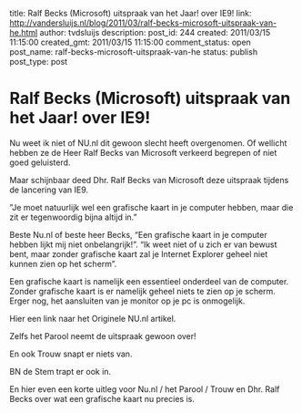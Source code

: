 title: Ralf Becks (Microsoft) uitspraak van het Jaar! over IE9!
link: http://vandersluijs.nl/blog/2011/03/ralf-becks-microsoft-uitspraak-van-he.html
author: tvdsluijs
description: 
post_id: 244
created: 2011/03/15 11:15:00
created_gmt: 2011/03/15 11:15:00
comment_status: open
post_name: ralf-becks-microsoft-uitspraak-van-he
status: publish
post_type: post

# Ralf Becks (Microsoft) uitspraak van het Jaar! over IE9!

Nu weet ik niet of NU.nl dit gewoon slecht heeft overgenomen. Of wellicht hebben ze de Heer Ralf Becks van Microsoft verkeerd begrepen of niet goed geluisterd.  
  
Maar schijnbaar deed Dhr. Ralf Becks van Microsoft deze uitspraak tijdens de lancering van IE9.  
  
”Je moet natuurlijk wel een grafische kaart in je computer hebben, maar die zit er tegenwoordig bijna altijd in.”  
  
Beste Nu.nl of beste heer Becks, “Een grafische kaart in je computer hebben lijkt mij niet onbelangrijk!”. “Ik weet niet of u zich er van bewust bent, maar zonder grafische kaart zal je Internet Explorer geheel niet kunnen zien op het scherm”.  
  
Een grafische kaart is namelijk een essentieel onderdeel van de computer. Zonder grafische kaart is er namelijk geheel niets te zien op je scherm. Erger nog, het aansluiten van je monitor op je pc is onmogelijk.  
  
Hier een link naar het Originele NU.nl artikel.  
  
Zelfs het Parool neemt de uitspraak gewoon over!  
  
En ook Trouw snapt er niets van.  
  
BN de Stem trapt er ook in.  
  
En hier even een korte uitleg voor Nu.nl / het Parool / Trouw en Dhr. Ralf Becks over wat een grafische kaart nu precies is.